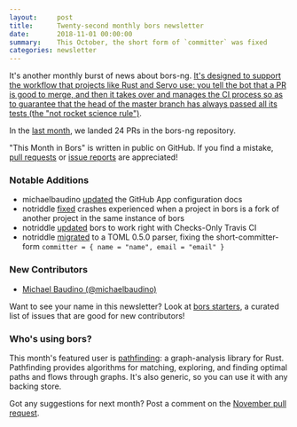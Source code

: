 ```yaml
---
layout:     post
title:      Twenty-second monthly bors newsletter
date:       2018-11-01 00:00:00
summary:    This October, the short form of `committer` was fixed
categories: newsletter
---
```


It's another monthly burst of news about bors-ng. [It's designed to support the workflow that projects like Rust and Servo use: you tell the bot that a PR is good to merge, and then it takes over and manages the CI process so as to guarantee that the head of the master branch has always passed all its tests (the "not rocket science rule")](https://mail.python.org/pipermail/python-dev/2018-January/151921.html).

In the [last month](https://github.com/bors-ng/bors-ng/pulls?utf8=%E2%9C%93&q=is%3Apr%20is%3Aclosed%20closed%3A2018-10-01..2018-10-31),
we landed 24 PRs in the bors-ng repository.

"This Month in Bors" is written in public on GitHub.
If you find a mistake, [pull requests] or [issue reports] are appreciated!

[pull requests]: https://github.com/bors-ng/bors-ng.github.io/pulls
[issue reports]: https://github.com/bors-ng/bors-ng.github.io/issues


### Notable Additions

* michaelbaudino [updated](https://github.com/bors-ng/bors-ng/pull/504) the GitHub App configuration docs
* notriddle [fixed](https://github.com/bors-ng/bors-ng/pull/507) crashes experienced when a project in bors is a fork of another project in the same instance of bors
* notriddle [updated](https://github.com/bors-ng/bors-ng/pull/509) bors to work right with Checks-Only Travis CI
* notriddle [migrated](https://github.com/bors-ng/bors-ng/pull/526) to a TOML 0.5.0 parser, fixing the short-committer-form `committer = { name = "name", email = "email" }`


### New Contributors

* [Michael Baudino (@michaelbaudino)](https://github.com/michaelbaudino)

Want to see your name in this newsletter? Look at [bors starters](https://bors.tech/starters/), a curated list of issues that are good for new contributors!


### Who's using bors?

This month's featured user is [pathfinding](https://github.com/samueltardieu/pathfinding): a graph-analysis library for Rust. Pathfinding provides algorithms for matching, exploring, and finding optimal paths and flows through graphs. It's also generic, so you can use it with any backing store.

Got any suggestions for next month?
Post a comment on the [November pull request](https://github.com/bors-ng/bors-ng.github.io/pull/66).
